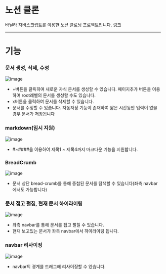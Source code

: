 # 노션 클론

바닐라 자바스크립트를 이용한 노션 클로닝 프로젝트입니다. 
[링크](https://loevraynotion.vercel.app/)

---

# 기능

### 문서 생성, 삭제, 수정

![image](https://github.com/loevray/notion-clone/assets/87127340/a1a01214-fcbf-437b-8eb4-7ce3098f025b)

- +버튼을 클릭하여 새로운 자식 문서를 생성할 수 있습니다. 페이지추가 버튼을 이용하여 root레벨의 문서를 생성할 수도 있습니다.
- x버튼을 클릭하여 문서를 삭제할 수 있습니다.
- 문서를 수정할 수 있습니다. 자동저장 기능이 존재하여 짧은 시간동안 입력이 없을 경우 문서가 저장됩니다

### markdown(임시 지원)

![image](https://github.com/loevray/notion-clone/assets/87127340/713ce48b-9963-4fbb-a2c9-59534867dc3c)

- #~####을 이용하여 제목1 ~ 제목4까지 마크다운 기능을 지원합니다.

### BreadCrumb

![image](https://github.com/loevray/notion-clone/assets/87127340/e2abed64-fc54-41af-8abc-ebb1011e0c84)

- 문서 상단 bread-crumb를 통해 중첩된 문서를 탐색할 수 있습니다(좌측 navbar에서도 가능합니다)

### 문서 접고 펼침, 현재 문서 하이라이팅

![image](https://github.com/loevray/notion-clone/assets/87127340/287c79af-e8e3-4acf-ab5b-b460d1a56dd7)

- 좌측 navbar를 통해 문서를 접고 펼칠 수 있습니다.
- 현재 보고있는 문서가 좌측 navbar에서 하이라이팅 됩니다.

### navbar 리사이징

![image](https://github.com/loevray/notion-clone/assets/87127340/ce188027-f332-426c-9d33-5791c5bf1fc0)

- navbar의 경계를 드래그해 리사이징할 수 있습니다.

